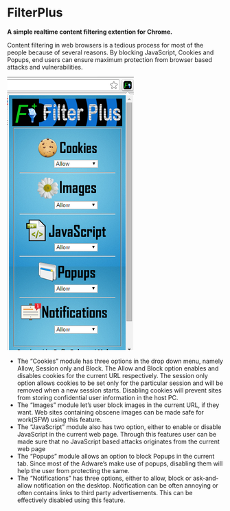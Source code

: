 # FilterPlus
**A simple realtime content filtering extention for Chrome.**

Content filtering in web browsers is a tedious process for most of the people because of several reasons. By blocking JavaScript, Cookies and Popups, end users can ensure maximum protection from browser based attacks and vulnerabilities. 

![FilterPlus](https://github.com/bofinbabu/FilterPlus/blob/master/screenshot.PNG)

* The “Cookies” module has three options in the drop down menu, namely Allow, Session only and Block. The Allow and Block option enables and disables cookies for the current URL respectively. The session only option allows cookies to be set only for the particular session and will be removed when a new session starts. Disabling cookies will prevent sites from storing confidential user information in the host PC. 
* The “Images” module let’s user block images in the current URL, if they want. Web sites containing obscene images can be made safe for work(SFW) using this feature.
* The “JavaScript” module also has two option, either to enable or disable JavaScript in the current web page. Through this features user can be made sure that no JavaScript based attacks originates from the current web page
* The “Popups” module allows an option to block Popups in the current tab. Since most of the Adware’s make use of popups, disabling them will help the user from protecting the same.
* The “Notifications” has three options, either to allow, block or ask-and-allow notification on the desktop. Notification can be often annoying or often contains links to third party advertisements. This can be effectively disabled using this feature.

